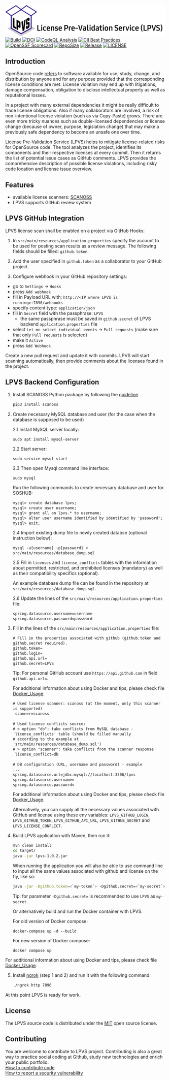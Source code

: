 
![License Pre-Validation Service (LPVS)](lpvslogo.png)
[![Build](https://github.com/samsung/lpvs/workflows/Build/badge.svg)](https://github.com/samsung/lpvs/actions?query=workflow%3ABuild)
[![DOI](https://zenodo.org/badge/DOI/10.5281/zenodo.7127523.svg)](https://doi.org/10.5281/zenodo.7127523)
[![CodeQL Analysis](https://github.com/Samsung/LPVS/workflows/CodeQL%20Analysis/badge.svg)](https://github.com/Samsung/LPVS/actions?query=workflow%3A%22CodeQL+Analysis%22)
[![CII Best Practices](https://bestpractices.coreinfrastructure.org/projects/6309/badge)](https://bestpractices.coreinfrastructure.org/projects/6309)
[![OpenSSF Scorecard](https://api.securityscorecards.dev/projects/github.com/Samsung/LPVS/badge)](https://api.securityscorecards.dev/projects/github.com/Samsung/LPVS)
[![RepoSize](https://img.shields.io/github/repo-size/samsung/lpvs.svg)](https://github.com/Samsung/LPVS)
[![Release](https://img.shields.io/github/v/release/samsung/lpvs.svg)](https://github.com/Samsung/LPVS/releases)
[![LICENSE](https://img.shields.io/github/license/samsung/lpvs.svg)](https://github.com/Samsung/LPVS/blob/main/LICENSE)

## Introduction
OpenSource code [refers](https://en.wikipedia.org/wiki/Open-source_software) to software available for use, study, change, and distribution by anyone and for any purpose provided that the corresponding license conditions are met. License violation may end up with litigations, damage compensation, obligation to disclose intellectual property as well as reputational losses. 

In a project with many external dependencies it might be really difficult to trace license obligations. Also if many collaborators are involved, a risk of non-intentional license violation (such as via Copy-Paste) grows. There are even more tricky nuances such as double-licensed dependencies or license change (because of owner, purpose, legislation change) that may make a previously safe dependency to become an unsafe one over time.

License Pre-Validation Service (LPVS) helps to mitigate license-related risks for OpenSource code. The tool analyzes the project, identifies its components and their respective licenses at every commit. Then it returns the list of potential issue cases as GitHub comments. LPVS provides the comprehensive description of possible license violations, including  risky code location and license issue overview.

## Features

- available license scanners: [SCANOSS](https://www.scanoss.com)
- LPVS supports GitHub review system

## LPVS GitHub Integration

LPVS license scan shall be enabled on a project via GitHub Hooks:

1. In `src/main/resources/application.properties` specify the account to be used for posting scan results as a review message. The following fields should be filled: `github.token`.

2. Add the user specified in `github.token` as a collaborator to your GitHub project.

3. Configure webhook in your GitHub repository settings:
- go to `Settings` -> `Hooks`
- press `Add webhook`
- fill in Payload URL with: `http://<IP where LPVS is running>:7896/webhooks`
- specify content type: `application/json`
- fill in `Secret` field with the passphrase: `LPVS`
  - the same passphrase must be saved in `github.secret` of LPVS backend `application.properties` file
- select `Let me select individual events` -> `Pull requests` (make sure that only `Pull requests` is selected)
- make it `Active`
- press `Add Webhook`
    
Create a new pull request and update it with commits. 
LPVS will start scanning automatically, then provide comments about the licenses found in the project. 

## LPVS Backend Configuration

1. Install SCANOSS Python package by following the [guideline](https://github.com/scanoss/scanoss.py#installation).
    ```bash
    pip3 install scanoss
    ```

2. Create necessary MySQL database and user (for the case when the database is supposed to be used)

    2.1 Install MySQL server locally:

    ```
    sudo apt install mysql-server
    ```

    2.2 Start server:

    ```
    sudo service mysql start
    ```

    2.3 Then open Mysql command line interface:

    ```
    sudo mysql
    ```

    Run the following commands to create necessary database and user for SOSHUB:

    ```
    mysql> create database lpvs;
    mysql> create user username;
    mysql> grant all on lpvs.* to username;
    mysql> alter user username identified by identified by 'password';
    mysql> exit;
    ```

    2.4 Import existing dump file to newly created databse (optional instruction below):
    ```
    mysql -u[username] -p[password] < src/main/resources/database_dump.sql
    ```
    
    2.5 Fill in `licenses` and `license_conflicts` tables with the information about permitted, restricted, and prohibited licenses (mandatory) as well as their compatibility specifics (optional). 

    An example database dump file can be found in the repository at `src/main/resources/database_dump.sql`.

    2.6 Update the lines of the `src/main/resources/application.properties` file:
    ```text
    spring.datasource.username=username
    spring.datasource.password=password
    ```

3. Fill in the lines of the `src/main/resources/application.properties` file:
    ```text
   # Fill in the properties associated with github (github.token and github.secret required).
   github.token=
   github.login=
   github.api.url=
   github.secret=LPVS
   ```
   Tip: For personal GitHub account use  `https://api.github.com`  in field `github.api.url=`.  
   
   For additional information about using Docker and tips, please check file [Docker_Usage](.github/Docker_Usage.md).
   
   ```text
   # Used license scanner: scanoss (at the moment, only this scanner is supported)
    scanner=scanoss

   # Used license conflicts source:
   # > option "db": take conflicts from MySQL database - 'license_conflicts' table (should be filled manually
   # according to the example at 'src/main/resources/database_dump.sql')
   # > option "scanner": take conflicts from the scanner response
    license_conflict=db

   # DB configuration (URL, username and password) - example
   ...
   spring.datasource.url=jdbc:mysql://localhost:3306/lpvs
   spring.datasource.username=
   spring.datasource.password=
    ```
   
   For additional information about using Docker and tips, please check file [Docker_Usage](.github/Docker_Usage.md).

   Alternatively, you can supply all the necessary values associated with GitHub and license using these env variables:
   `LPVS_GITHUB_LOGIN`, `LPVS_GITHUB_TOKEN`, `LPVS_GITHUB_API_URL`, `LPVS_GITHUB_SECRET` and `LPVS_LICENSE_CONFLICT`.

4. Build LPVS application with Maven, then run it:
    ```bash
    mvn clean install
    cd target/
    java -jar lpvs-1.0.2.jar
    ```

   When running the application you will also be able to use command line to input all the same values associated with github and license on the fly, like so:
   ```bash
   java -jar -Dgithub.token=<`my-token`> -Dgithub.secret=<`my-secret`> lpvs-1.0.2.jar
   ```
   Tip: for parameter `-Dgithub.secret=`  is recommended to use `LPVS` as `my-secret`.

   Or alternatively build and run the Docker container with LPVS.
   
   For old version of Docker compose:
    ```
    docker-compose up -d --build
    ```
    
   For new version of Docker compose:
   ```
   docker compose up 
   ```
   
   
For additional information about using Docker and tips, please check file [Docker_Usage](.github/Docker_Usage.md).
    
    
5. Install [ngrok](https://dashboard.ngrok.com/get-started) (step 1 and 2) and run it with the following command:
    ```bash
    ./ngrok http 7896 
    ```    
At this point LPVS is ready for work.   

## License

The LPVS source code is distributed under the [MIT](https://opensource.org/licenses/MIT) open source license.

## Contributing

You are welcome to contribute to LPVS project. 
Contributing is also a great way to practice social coding at Github, study new technologies and enrich your public portfolio.  
[How to contribute code](.github/CONTRIBUTING.md)  
[How to report a security vulnerability](.github/SECURITY.md)  
